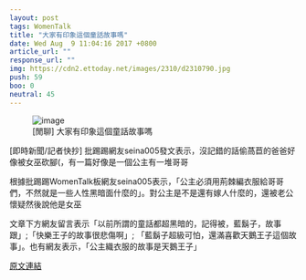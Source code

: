 ```yaml
---
layout: post
tags: WomenTalk
title: "大家有印象這個童話故事嗎"
date: Wed Aug  9 11:04:16 2017 +0800
article_url: ""
response_url: ""
img: https://cdn2.ettoday.net/images/2310/d2310790.jpg
push: 59
boo: 0
neutral: 45
---
```


<figure>
<img src="https://cdn2.ettoday.net/images/2310/d2310790.jpg" alt="image">
<figcaption>
[閒聊] 大家有印象這個童話故事嗎
</figcaption>
</figure>



[即時新聞/記者快抄] 批踢踢網友seina005發文表示，沒記錯的話偷萵苣的爸爸好像被女巫砍腳(，有一篇好像是一個公主有一堆哥哥

根據批踢踢WomenTalk板網友seina005表示，「公主必須用荊棘編衣服給哥哥們，不然就是一些人性黑暗面什麼的」。對公主是不是還有嫁人什麼的，還被老公懷疑然後說他是女巫

文章下方網友留言表示「以前所謂的童話都超黑暗的，記得被，藍鬍子，故事跟」;「快樂王子的故事很悲傷啊」; 「藍鬍子超級可怕，還滿喜歡天鵝王子這個故事」。也有網友表示，「公主織衣服的故事是天鵝王子」

<a href = "https://www.ptt.cc/bbs/WomenTalk/M.1502247858.A.DB3.html">原文連結</a>

